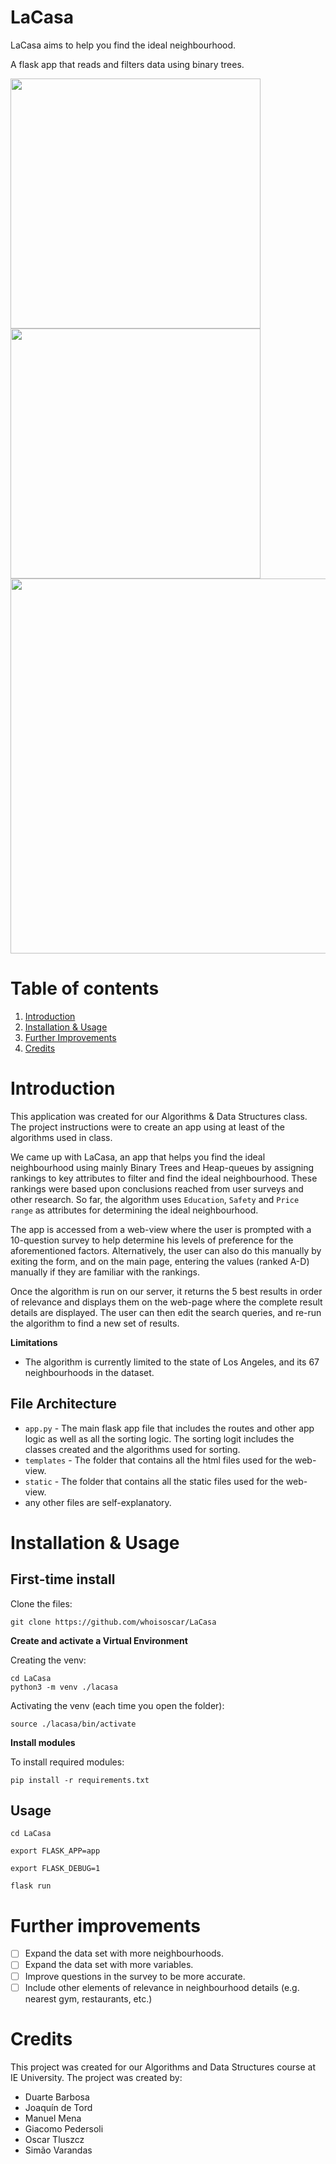# LaCasa
LaCasa aims to help you find the ideal neighbourhood.
 
A flask app that reads and filters data using binary trees.

<img src="https://i.imgur.com/QXSFwq8.png" width="400">
<img src="https://i.imgur.com/OKcgPnI.png" width="400">
<img src="https://i.imgur.com/xEd1SIi.png" width="600">
 
# Table of contents
1. [Introduction](#introduction)
2. [Installation & Usage](#Installation-&-Usage)
3. [Further Improvements](#Further-Improvements)
4. [Credits](#credits)
 
# Introduction
This application was created for our Algorithms & Data Structures class. The project instructions were to create an app using at least of the algorithms used in class.
 
We came up with LaCasa, an app that helps you find the ideal neighbourhood using mainly Binary Trees and Heap-queues by assigning rankings to key attributes to filter and find the ideal neighbourhood. These rankings were based upon conclusions reached from user surveys and other research. So far, the algorithm uses `Education`, `Safety` and `Price range` as attributes for determining the ideal neighbourhood.
 
The app is accessed from a web-view where the user is prompted with a 10-question survey to help determine his levels of preference for the aforementioned factors. Alternatively, the user can also do this manually by exiting the form, and on the main page, entering the values (ranked A-D) manually if they are familiar with the rankings.
 
Once the algorithm is run on our server, it returns the 5 best results in order of relevance and displays them on the web-page where the complete result details are displayed. The user can then edit the search queries, and re-run the algorithm to find a new set of results.
 
**Limitations**
 
- The algorithm is currently limited to the state of Los Angeles, and its 67 neighbourhoods in the dataset.
 
## File Architecture
- `app.py` - The main flask app file that includes the routes and other app logic as well as all the sorting logic. The sorting logit includes the classes created and the algorithms used for sorting.
- `templates` - The folder that contains all the html files used for the web-view.
- `static` - The folder that contains all the static files used for the web-view.
- any other files are self-explanatory.
 
# Installation & Usage
 
## First-time install
 
Clone the files:
`````
git clone https://github.com/whoisoscar/LaCasa
`````
 
**Create and activate a Virtual Environment**
 
Creating the venv:
`````
cd LaCasa
python3 -m venv ./lacasa
`````
Activating the venv (each time you open the folder):
````
source ./lacasa/bin/activate
````
**Install modules**
 
To install required modules:
`````
pip install -r requirements.txt
`````
## Usage
`````
cd LaCasa
`````
`````
export FLASK_APP=app
`````
`````
export FLASK_DEBUG=1
`````
`````
flask run
`````
 
# Further improvements
- [ ] Expand the data set with more neighbourhoods.
- [ ] Expand the data set with more variables.
- [ ] Improve questions in the survey to be more accurate.
- [ ] Include other elements of relevance in neighbourhood details (e.g. nearest gym, restaurants, etc.)
 
# Credits
This project was created for our Algorithms and Data Structures course at IE University. The project was created by:
- Duarte Barbosa
- Joaquín de Tord
- Manuel Mena
- Giacomo Pedersoli
- Oscar Tluszcz
- Simão Varandas